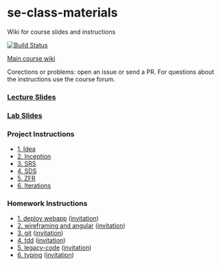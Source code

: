 # se-class-materials
Wiki for course slides and instructions 

[![Build Status](https://travis-ci.com/jce-il/se-class-materials.svg?token=A32fEPgKUvjwnDqzT4qn&branch=master)](https://travis-ci.com/jce-il/se-class-materials)

[Main course wiki](https://github.com/jce-il/se-class/wiki)

Corections or problems: open an issue or send a PR. For questions about the instructions use the course forum.

### [Lecture Slides](lecture/)
### [Lab Slides](lab/)

### Project Instructions
  - [1. Idea](docs/proj1-idea.md)
  - [2. Inception](docs/proj2-inception.md)
  - [3. SRS](docs/proj3-srs.md)
  - [4. SDS](docs/proj4-sds.md)
  - [5. ZFR](docs/proj5-zfr.md)
  - [6. Iterations](docs/proj6-iterations.md)

### Homework Instructions
  - [1. deploy webapp](docs/hw1-deploy-webapp.md) ([invitation](https://classroom.github.com/assignment-invitations/bcd5f121567d52e45feade01e0657519))
  - [2. wireframing and angular](docs/hw2-wireframing-angular.md) ([invitation](https://classroom.github.com/assignment-invitations/38ea127fc93c870742dca2a1338e9b43))
  - [3. git](docs/hw3-git.md) ([invitation](https://classroom.github.com/assignment-invitations/03dc4c8585f5c644d97510be2ba7fec1))
  - [4. tdd](docs/hw4-tdd.md) ([invitation](https://classroom.github.com/assignment-invitations/79ec913529f976d6c1137d2f41d98a19))
  - [5. legacy-code](docs/hw5-legacy.md) ([invitation](https://classroom.github.com/assignment-invitations/979dc51ff4ab57fdbdc6138ce4d8cdeb))
  - [6. typing](docs/hw6-typing.md) ([invitation](https://classroom.github.com/assignment-invitations/4c1b980090f50825d542bc0f04b9794c))
